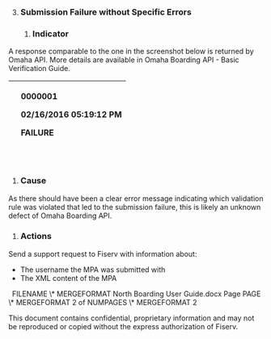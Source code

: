 ﻿


3. ### **Submission Failure without Specific Errors**
   1. ### **Indicator**
A response comparable to the one in the screenshot below is returned by Omaha API. More details are available in Omaha Boarding API - Basic Verification Guide. 

|<p><SubmitMPAResult xmlns:xsd="http://www.w3.org/2001/XMLSchema" xmlns:xsi="http://www.w3.org/2001/XMLSchema-instance"></p><p>`  `<ExternalRefId xmlns="http://tempuri.org/">0000001</ExternalRefId></p><p>`  `<Timestamp xmlns="http://tempuri.org/">02/16/2016 05:19:12 PM</Timestamp></p><p>`  `<Status xmlns="http://tempuri.org/">FAILURE</Status></p><p>`  `<Errors xmlns="http://tempuri.org/" /></p><p></SubmitMPAResult></p>|
| :- |

1. ### **Cause**
As there should have been a clear error message indicating which validation rule was violated that led to the submission failure, this is likely an unknown defect of Omaha Boarding API. 
1. ### **Actions**
Send a support request to Fiserv with information about:

- The username the MPA was submitted with
- The XML content of the MPA



` `FILENAME   \\* MERGEFORMAT North Boarding User Guide.docx		Page  PAGE   \\* MERGEFORMAT 2 of  NUMPAGES   \\* MERGEFORMAT 2

This document contains confidential, proprietary information and may not be reproduced or copied without the express authorization of Fiserv. 
